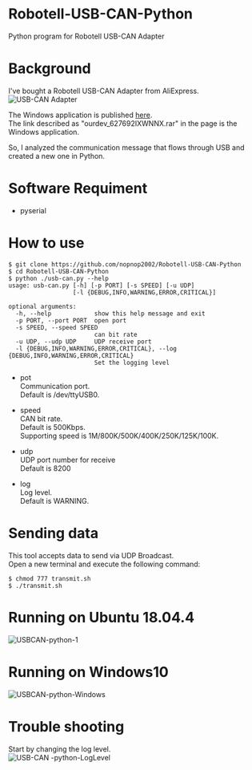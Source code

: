 # Robotell-USB-CAN-Python
Python program for Robotell USB-CAN Adapter


# Background   
I've bought a Robotell USB-CAN Adapter from AliExpress.   
![USB-CAN Adapter](https://user-images.githubusercontent.com/6020549/86798040-52d73e80-c0ab-11ea-802c-93aa918e1067.JPG)

The Windows application is published [here](https://www.amobbs.com/thread-4651667-1-1.html).   
The link described as "ourdev_627692IXWNNX.rar" in the page is the Windows application.   

So, I analyzed the communication message that flows through USB and created a new one in Python.

# Software Requiment   
- pyserial

# How to use   
```
$ git clone https://github.com/nopnop2002/Robotell-USB-CAN-Python
$ cd Robotell-USB-CAN-Python
$ python ./usb-can.py --help
usage: usb-can.py [-h] [-p PORT] [-s SPEED] [-u UDP]
                  [-l {DEBUG,INFO,WARNING,ERROR,CRITICAL}]

optional arguments:
  -h, --help            show this help message and exit
  -p PORT, --port PORT  open port
  -s SPEED, --speed SPEED
                        can bit rate
  -u UDP, --udp UDP     UDP receive port
  -l {DEBUG,INFO,WARNING,ERROR,CRITICAL}, --log {DEBUG,INFO,WARNING,ERROR,CRITICAL}
                        Set the logging level
```

- pot   
  Communication port.   
  Default is /dev/ttyUSB0.   

- speed   
  CAN bit rate.   
  Default is 500Kbps.   
  Supporting speed is 1M/800K/500K/400K/250K/125K/100K.   

- udp   
  UDP port number for receive   
  Default is 8200   

- log   
  Log level.   
  Default is WARNING.   

# Sending data   
This tool accepts data to send via UDP Broadcast.   
Open a new terminal and execute the following command:   
```
$ chmod 777 transmit.sh
$ ./transmit.sh
```

# Running on Ubuntu 18.04.4
![USBCAN-python-1](https://user-images.githubusercontent.com/6020549/86798048-55399880-c0ab-11ea-844d-5823554deff7.jpg)

# Running on Windows10
![USBCAN-python-Windows](https://user-images.githubusercontent.com/6020549/86865771-9dd46e80-c10a-11ea-9a17-962add35e729.jpg)

# Trouble shooting
Start by changing the log level.   
![USB-CAN -python-LogLevel](https://user-images.githubusercontent.com/6020549/86876808-74bed880-c120-11ea-85d1-6502682dbbdf.jpg)
